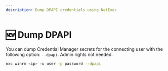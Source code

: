 ```yaml
---
description: Dump DPAPI credentials using NetExec
---
```


# 🆕 Dump DPAPI

You can dump Credential Manager secrets for the connecting user with the following option: `--dpapi`.
Admin rights not needed.

```bash
nxc winrm <ip> -u user -p password --dpapi
```

